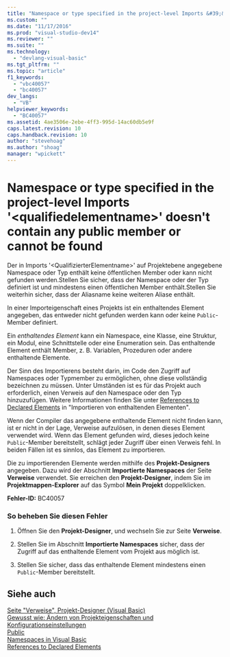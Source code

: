 ```yaml
---
title: "Namespace or type specified in the project-level Imports &#39;&lt;qualifiedelementname&gt;&#39; doesn&#39;t contain any public member or cannot be found | Microsoft Docs"
ms.custom: ""
ms.date: "11/17/2016"
ms.prod: "visual-studio-dev14"
ms.reviewer: ""
ms.suite: ""
ms.technology: 
  - "devlang-visual-basic"
ms.tgt_pltfrm: ""
ms.topic: "article"
f1_keywords: 
  - "vbc40057"
  - "bc40057"
dev_langs: 
  - "VB"
helpviewer_keywords: 
  - "BC40057"
ms.assetid: 4ae3506e-2ebe-4ff3-995d-14ac60db5e9f
caps.latest.revision: 10
caps.handback.revision: 10
author: "stevehoag"
ms.author: "shoag"
manager: "wpickett"
---
```

# Namespace or type specified in the project-level Imports &#39;&lt;qualifiedelementname&gt;&#39; doesn&#39;t contain any public member or cannot be found
Der in Imports '\<QualifizierterElementname\>' auf Projektebene angegebene Namespace oder Typ enthält keine öffentlichen Member oder kann nicht gefunden werden.Stellen Sie sicher, dass der Namespace oder der Typ definiert ist und mindestens einen öffentlichen Member enthält.Stellen Sie weiterhin sicher, dass der Aliasname keine weiteren Aliase enthält.  
  
 In einer Importeigenschaft eines Projekts ist ein enthaltendes Element angegeben, das entweder nicht gefunden werden kann oder keine `Public`\-Member definiert.  
  
 Ein *enthaltendes Element* kann ein Namespace, eine Klasse, eine Struktur, ein Modul, eine Schnittstelle oder eine Enumeration sein.  Das enthaltende Element enthält Member, z. B. Variablen, Prozeduren oder andere enthaltende Elemente.  
  
 Der Sinn des Importierens besteht darin, im Code den Zugriff auf Namespaces oder Typmember zu ermöglichen, ohne diese vollständig bezeichnen zu müssen.  Unter Umständen ist es für das Projekt auch erforderlich, einen Verweis auf den Namespace oder den Typ hinzuzufügen.  Weitere Informationen finden Sie unter [References to Declared Elements](../../../visual-basic/programming-guide/language-features/declared-elements/references-to-declared-elements.md) in "Importieren von enthaltenden Elementen".  
  
 Wenn der Compiler das angegebene enthaltende Element nicht finden kann, ist er nicht in der Lage, Verweise aufzulösen, in denen dieses Element verwendet wird.  Wenn das Element gefunden wird, dieses jedoch keine `Public`\-Member bereitstellt, schlägt jeder Zugriff über einen Verweis fehl.  In beiden Fällen ist es sinnlos, das Element zu importieren.  
  
 Die zu importierenden Elemente werden mithilfe des **Projekt\-Designers** angegeben.  Dazu wird der Abschnitt **Importierte Namespaces** der Seite **Verweise** verwendet.  Sie erreichen den **Projekt\-Designer**, indem Sie im **Projektmappen\-Explorer** auf das Symbol **Mein Projekt** doppelklicken.  
  
 **Fehler\-ID:** BC40057  
  
### So beheben Sie diesen Fehler  
  
1.  Öffnen Sie den **Projekt\-Designer**, und wechseln Sie zur Seite **Verweise**.  
  
2.  Stellen Sie im Abschnitt **Importierte Namespaces** sicher, dass der Zugriff auf das enthaltende Element vom Projekt aus möglich ist.  
  
3.  Stellen Sie sicher, dass das enthaltende Element mindestens einen `Public`\-Member bereitstellt.  
  
## Siehe auch  
 [Seite "Verweise", Projekt\-Designer \(Visual Basic\)](/visual-studio/ide/reference/references-page-project-designer-visual-basic)   
 [Gewusst wie: Ändern von Projekteigenschaften und Konfigurationseinstellungen](http://msdn.microsoft.com/de-de/e7184bc5-2f2b-4b4f-aa9a-3ecfcbc48b67)   
 [Public](../../../visual-basic/language-reference/modifiers/public.md)   
 [Namespaces in Visual Basic](../../../visual-basic/programming-guide/program-structure/namespaces.md)   
 [References to Declared Elements](../../../visual-basic/programming-guide/language-features/declared-elements/references-to-declared-elements.md)